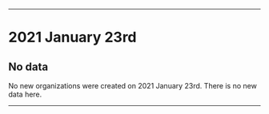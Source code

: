 
***

# 2021 January 23rd

## No data

No new organizations were created on 2021 January 23rd. There is no new data here.

***
